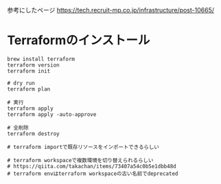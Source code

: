 参考にしたページ 
https://tech.recruit-mp.co.jp/infrastructure/post-10665/

# Terraformのインストール

```
brew install terraform
terraform version
terraform init
```


```
# dry run
terraform plan

# 実行
terraform apply
terraform apply -auto-approve

# 全削除
terraform destroy

# terraform importで既存リソースをインポートできるらしい

# terraform workspaceで複数環境を切り替えられるらしい
# https://qiita.com/takachan/items/73407a54c0b5e1dbb48d
# terraform envはterraform workspaceの古い名前でdeprecated
```
